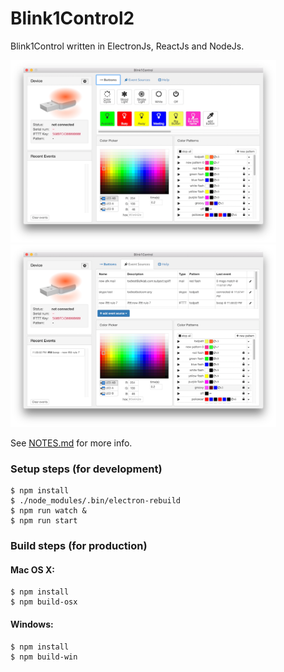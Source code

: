 # Blink1Control2

Blink1Control written in ElectronJs, ReactJs and NodeJs.

<img src="./docs/blink1control2-screenshot1.png" width="425">
<img src="./docs/blink1control2-screenshot2.png" width="425">

See [NOTES.md](NOTES.md) for more info.

### Setup steps (for development)

```
$ npm install
$ ./node_modules/.bin/electron-rebuild
$ npm run watch &
$ npm run start
```

### Build steps (for production)

#### Mac OS X:


```
$ npm install
$ npm build-osx

```

#### Windows:

```
$ npm install
$ npm build-win
```
